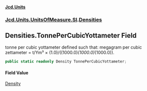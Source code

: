 #### [Jcd.Units](index.md 'index')
### [Jcd.Units.UnitsOfMeasure.SI](Jcd.Units.UnitsOfMeasure.SI.md 'Jcd.Units.UnitsOfMeasure.SI').[Densities](Densities.md 'Jcd.Units.UnitsOfMeasure.SI.Densities')

## Densities.TonnePerCubicYottameter Field

tonne per cubic yottameter defined such that: megagram per cubic zettameter = t/Ym³ ×
(1.0)/((1000.0)*(1000.0)*(1000.0)).

```csharp
public static readonly Density TonnePerCubicYottameter;
```

#### Field Value
[Density](Density.md 'Jcd.Units.UnitTypes.Density')